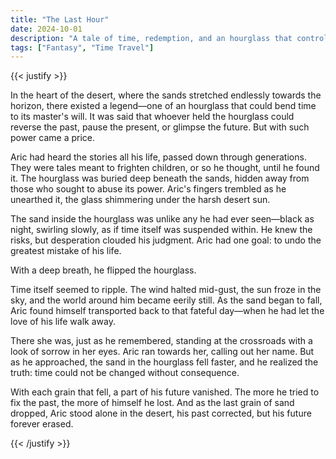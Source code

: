 ```yaml
---
title: "The Last Hour"
date: 2024-10-01
description: "A tale of time, redemption, and an hourglass that controls the future."
tags: ["Fantasy", "Time Travel"]
---
```


{{< justify >}}

In the heart of the desert, where the sands stretched endlessly towards the horizon, there existed a legend—one of an hourglass that could bend time to its master's will. It was said that whoever held the hourglass could reverse the past, pause the present, or glimpse the future. But with such power came a price.

Aric had heard the stories all his life, passed down through generations. They were tales meant to frighten children, or so he thought, until he found it. The hourglass was buried deep beneath the sands, hidden away from those who sought to abuse its power. Aric's fingers trembled as he unearthed it, the glass shimmering under the harsh desert sun.

The sand inside the hourglass was unlike any he had ever seen—black as night, swirling slowly, as if time itself was suspended within. He knew the risks, but desperation clouded his judgment. Aric had one goal: to undo the greatest mistake of his life.

With a deep breath, he flipped the hourglass.

Time itself seemed to ripple. The wind halted mid-gust, the sun froze in the sky, and the world around him became eerily still. As the sand began to fall, Aric found himself transported back to that fateful day—when he had let the love of his life walk away.

There she was, just as he remembered, standing at the crossroads with a look of sorrow in her eyes. Aric ran towards her, calling out her name. But as he approached, the sand in the hourglass fell faster, and he realized the truth: time could not be changed without consequence.

With each grain that fell, a part of his future vanished. The more he tried to fix the past, the more of himself he lost. And as the last grain of sand dropped, Aric stood alone in the desert, his past corrected, but his future forever erased.

{{< /justify >}}

